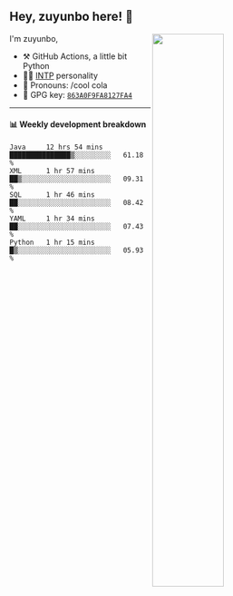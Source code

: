 

## Hey, zuyunbo here! :wave: 
[<img align="right" width="50%" src="https://github-readme-stats.vercel.app/api?username=zuyunbo&theme=dark&show_icons=true">](https://metrics.lecoq.io/ouuan?template=classic)

I'm zuyunbo,

-   :hammer_and_pick: GitHub Actions, a little bit Python
-   :man_scientist: [INTP](https://www.16personalities.com/profiles/3302586f07ca3) personality
-   :man: Pronouns: /cool cola
-   :key: GPG key: [`863A0F9FA8127FA4`](https://github.com/zuyunbo.gpg)

---


#### :bar_chart: Weekly development breakdown

<!--START_SECTION:waka-->
```text
Java     12 hrs 54 mins  ███████████████▒░░░░░░░░░   61.18 % 
XML      1 hr 57 mins    ██▒░░░░░░░░░░░░░░░░░░░░░░   09.31 % 
SQL      1 hr 46 mins    ██░░░░░░░░░░░░░░░░░░░░░░░   08.42 % 
YAML     1 hr 34 mins    ██░░░░░░░░░░░░░░░░░░░░░░░   07.43 % 
Python   1 hr 15 mins    █▒░░░░░░░░░░░░░░░░░░░░░░░   05.93 % 
```
<!--END_SECTION:waka-->


